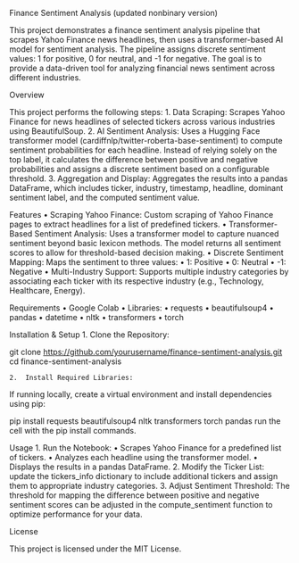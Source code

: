 Finance Sentiment Analysis (updated nonbinary version)

This project demonstrates a finance sentiment analysis pipeline that scrapes Yahoo Finance news headlines, then uses a transformer-based AI model for sentiment analysis. The pipeline assigns discrete sentiment values: 1 for positive, 0 for neutral, and -1 for negative. The goal is to provide a data-driven tool for analyzing financial news sentiment across different industries.

Overview

This project performs the following steps:
	1.	Data Scraping:
Scrapes Yahoo Finance for news headlines of selected tickers across various industries using BeautifulSoup.
	2.	AI Sentiment Analysis:
Uses a Hugging Face transformer model (cardiffnlp/twitter-roberta-base-sentiment) to compute sentiment probabilities for each headline. Instead of relying solely on the top label, it calculates the difference between positive and negative probabilities and assigns a discrete sentiment based on a configurable threshold.
	3.	Aggregation and Display:
Aggregates the results into a pandas DataFrame, which includes ticker, industry, timestamp, headline, dominant sentiment label, and the computed sentiment value.

Features
	•	Scraping Yahoo Finance:
Custom scraping of Yahoo Finance pages to extract headlines for a list of predefined tickers.
	•	Transformer-Based Sentiment Analysis:
Uses a transformer model to capture nuanced sentiment beyond basic lexicon methods. The model returns all sentiment scores to allow for threshold-based decision making.
	•	Discrete Sentiment Mapping:
Maps the sentiment to three values:
	•	1: Positive
	•	0: Neutral
	•	-1: Negative
	•	Multi-Industry Support:
Supports multiple industry categories by associating each ticker with its respective industry (e.g., Technology, Healthcare, Energy).

Requirements
	•	Google Colab 
	•	Libraries:
	•	requests
	•	beautifulsoup4
	•	pandas
	•	datetime
	•	nltk
	•	transformers
	•	torch

Installation & Setup
	1.	Clone the Repository:

git clone https://github.com/yourusername/finance-sentiment-analysis.git
cd finance-sentiment-analysis


	2.	Install Required Libraries:
If running locally, create a virtual environment and install dependencies using pip:

pip install requests beautifulsoup4 nltk transformers torch pandas
run the cell with the pip install commands.




Usage
	1.	Run the Notebook:
	•	Scrapes Yahoo Finance for a predefined list of tickers.
	•	Analyzes each headline using the transformer model.
	•	Displays the results in a pandas DataFrame.
	2.	Modify the Ticker List: update the tickers_info dictionary to include additional tickers and assign them to appropriate industry categories.
	3.	Adjust Sentiment Threshold: The threshold for mapping the difference between positive and negative sentiment scores can be adjusted in the compute_sentiment function to optimize performance for your data.


License

This project is licensed under the MIT License.

